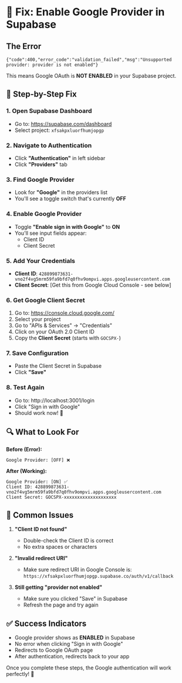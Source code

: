 # 🚨 Fix: Enable Google Provider in Supabase

## The Error
```
{"code":400,"error_code":"validation_failed","msg":"Unsupported provider: provider is not enabled"}
```

This means Google OAuth is **NOT ENABLED** in your Supabase project.

## 🔧 Step-by-Step Fix

### 1. Open Supabase Dashboard
- Go to: https://supabase.com/dashboard
- Select project: `xfsakpxluorfhumjopgp`

### 2. Navigate to Authentication
- Click **"Authentication"** in left sidebar
- Click **"Providers"** tab

### 3. Find Google Provider
- Look for **"Google"** in the providers list
- You'll see a toggle switch that's currently **OFF**

### 4. Enable Google Provider
- Toggle **"Enable sign in with Google"** to **ON**
- You'll see input fields appear:
  - Client ID
  - Client Secret

### 5. Add Your Credentials
- **Client ID**: `428899873631-vno2f4vg5mrm59fa9bfd7q0fhv9ompvi.apps.googleusercontent.com`
- **Client Secret**: [Get this from Google Cloud Console - see below]

### 6. Get Google Client Secret
1. Go to: https://console.cloud.google.com/
2. Select your project
3. Go to "APIs & Services" → "Credentials"
4. Click on your OAuth 2.0 Client ID
5. Copy the **Client Secret** (starts with `GOCSPX-`)

### 7. Save Configuration
- Paste the Client Secret in Supabase
- Click **"Save"**

### 8. Test Again
- Go to: http://localhost:3001/login
- Click "Sign in with Google"
- Should work now! 🎉

## 🔍 What to Look For

**Before (Error):**
```
Google Provider: [OFF] ❌
```

**After (Working):**
```
Google Provider: [ON] ✅
Client ID: 428899873631-vno2f4vg5mrm59fa9bfd7q0fhv9ompvi.apps.googleusercontent.com
Client Secret: GOCSPX-xxxxxxxxxxxxxxxxxxxx
```

## 🚨 Common Issues

1. **"Client ID not found"**
   - Double-check the Client ID is correct
   - No extra spaces or characters

2. **"Invalid redirect URI"**
   - Make sure redirect URI in Google Console is: `https://xfsakpxluorfhumjopgp.supabase.co/auth/v1/callback`

3. **Still getting "provider not enabled"**
   - Make sure you clicked "Save" in Supabase
   - Refresh the page and try again

## ✅ Success Indicators

- Google provider shows as **ENABLED** in Supabase
- No error when clicking "Sign in with Google"
- Redirects to Google OAuth page
- After authentication, redirects back to your app

Once you complete these steps, the Google authentication will work perfectly! 🚀
